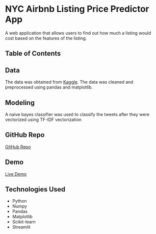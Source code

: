 # NYC Airbnb Listing Price Predictor App

A web application that allows users to find out how much a listing would cost based on the features of the listing.

## Table of Contents

## Data

The data was obtained from [Kaggle](https://www.kaggle.com/dgomonov/new-york-city-airbnb-open-data). The data was cleaned and preprocessed using pandas and matplotlib.

## Modeling

A naive bayes classifier was used to classify the tweets after they were vectorized using TF-IDF vectorization

## GitHub Repo

[GitHub Repo](https://github.com/112523chen/CET4973-Fall2022-Project)

## Demo

[Live Demo](https://112523chen-cet4973-fall2022-project-main-o7ewsh.streamlit.app/)

## Technologies Used

- Python
- Numpy
- Pandas
- Matplotlib
- Scikit-learn
- Streamlit
